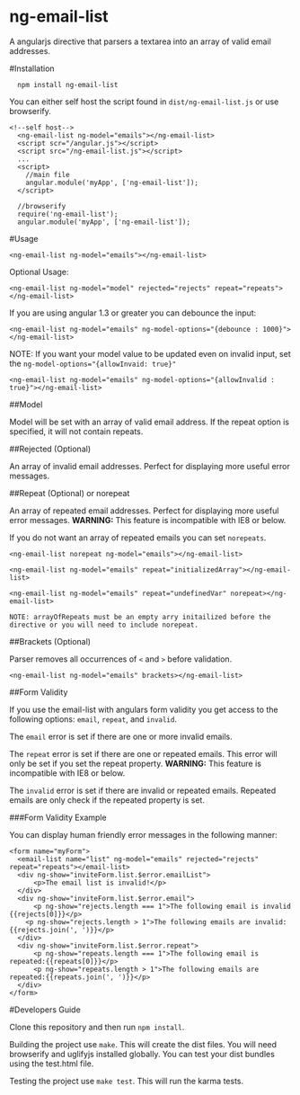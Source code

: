 ng-email-list
=============

A angularjs directive that parsers a textarea into an array of valid email addresses.

#Installation

```
  npm install ng-email-list
```

You can either self host the script found in `dist/ng-email-list.js` or use browserify.

```
<!--self host-->
  <ng-email-list ng-model="emails"></ng-email-list>
  <script scr="/angular.js"></script>
  <script src="/ng-email-list.js"></script>
  ...
  <script>
    //main file
    angular.module('myApp', ['ng-email-list']);
  </script>
```

```
  //browserify
  require('ng-email-list');
  angular.module('myApp', ['ng-email-list']);
```

#Usage

    <ng-email-list ng-model="emails"></ng-email-list>

Optional Usage:

    <ng-email-list ng-model="model" rejected="rejects" repeat="repeats"></ng-email-list>

If you are using angular 1.3 or greater you can debounce the input:

    <ng-email-list ng-model="emails" ng-model-options="{debounce : 1000}"></ng-email-list>

NOTE: If you want your model value to be updated even on invalid input, set the
`ng-model-options="{allowInvaid: true}"`

    <ng-email-list ng-model="emails" ng-model-options="{allowInvalid : true}"></ng-email-list>

##Model

Model will be set with an array of valid email address. If the repeat option is specified, it will not contain repeats. 

##Rejected (Optional)

An array of invalid email addresses. Perfect for displaying more useful error messages.

##Repeat (Optional) or norepeat

An array of repeated email addresses. Perfect for displaying more useful error messages. **WARNING:** This feature is incompatible with IE8 or below.

If you do not want an array of repeated emails you can set `norepeats`.

```
<ng-email-list norepeat ng-model="emails"></ng-email-list>

<ng-email-list ng-model="emails" repeat="initializedArray"></ng-email-list>

<ng-email-list ng-model="emails" repeat="undefinedVar" norepeat></ng-email-list>

NOTE: arrayOfRepeats must be an empty arry initailized before the directive or you will need to include norepeat.
```

##Brackets (Optional)

Parser removes all occurrences of `<` and `>` before validation.

```
<ng-email-list ng-model="emails" brackets></ng-email-list>
```

##Form Validity

If you use the email-list with angulars form validity you get access to the following options: `email`, `repeat`, and `invalid`.

The `email` error is set if there are one or more invalid emails.

The `repeat` error is set if there are one or repeated emails. This error will only be set if you set the repeat property. **WARNING:** This feature is incompatible with IE8 or below.

The `invalid` error is set if there are invalid or repeated emails. Repeated emails are only check if the repeated property is set.

###Form Validity Example

You can display human friendly error messages in the following manner:

```
<form name="myForm">
  <email-list name="list" ng-model="emails" rejected="rejects" repeat="repeats"></email-list>
  <div ng-show="inviteForm.list.$error.emailList">
      <p>The email list is invalid!</p>
  </div>
  <div ng-show="inviteForm.list.$error.email">
      <p ng-show="rejects.length === 1">The following email is invalid {{rejects[0]}}</p>
    <p ng-show="rejects.length > 1">The following emails are invalid: {{rejects.join(', ')}}</p>
  </div>
  <div ng-show="inviteForm.list.$error.repeat">
      <p ng-show="repeats.length === 1">The following email is repeated:{{repeats[0]}}</p>
      <p ng-show="repeats.length > 1">The following emails are repeated:{{repeats.join(', ')}}</p>
  </div>
</form>
```

#Developers Guide

Clone this repository and then run `npm install`.

Building the project use `make`. This will create the dist files. You will need
browserify and uglifyjs installed globally. You can test your dist bundles using
the test.html file.

Testing the project use `make test`. This will run the karma tests.
